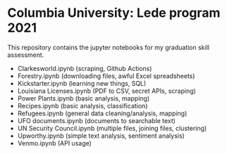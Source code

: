 # Columbia University: Lede program 2021

This repository contains the jupyter notebooks for my graduation skill assessment. 

- Clarkesworld.ipynb (scraping, Github Actions)
- Forestry.ipynb (downloading files, awful Excel spreadsheets)
- Kickstarter.ipynb (learning new things, SQL)
- Louisiana Licenses.ipynb (PDF to CSV, secret APIs, scraping)
- Power Plants.ipynb (basic analysis, mapping)
- Recipes.ipynb (basic analysis, classification)
- Refugees.ipynb (general data cleaning/analysis, mapping)
- UFO documents.ipynb (documents to searchable text)
- UN Security Council.ipynb (multiple files, joining files, clustering)
- Upworthy.ipynb (simple text analysis, sentiment analysis)
- Venmo.ipynb (API usage)
